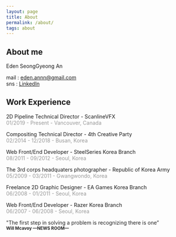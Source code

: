 ```yaml
---
layout: page
title: About
permalink: /about/
tags: about
---
```


## About me
Eden SeongGyeong An<br />

mail : eden.annn@gmail.com<br />
sns : [LinkedIn](https://www.linkedin.com/in/edenan/)

## Work Experience
2D Pipeline Technical Director - ScanlineVFX<br />
<span style="color:#999">01/2019 - Present - Vancouver, Canada</span>

Compositing Technical Director - 4th Creative Party<br />
<span style="color:#999">02/2014 - 12/2018 - Busan, Korea</span>

Web Front/End Developer - SteelSeries Korea Branch<br />
<span style="color:#999">08/2011 - 09/2012 - Seoul, Korea</span>

The 3rd corps headquaters photographer - Republic of Korea Army<br />
<span style="color:#999">05/2009 - 03/2011 - Gwangwondo, Korea</span>

Freelance 2D Graphic Designer - EA Games Korea Branch<br />
<span style="color:#999">06/2008 - 01/2011 - Seoul, Korea</span>

Web Front/End Developer - Razer Korea Branch<br />
<span style="color:#999">06/2007 - 06/2008 - Seoul, Korea</span>


<spans style="color:#252525;">
  "The first step in solving a problem is recognizing there is one”<br />
  <small><b>Will Mcavoy —NEWS ROOM—</b></small>

